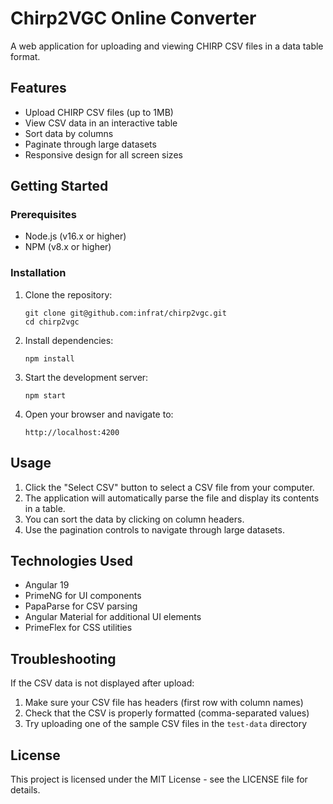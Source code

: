 # Chirp2VGC Online Converter

A web application for uploading and viewing CHIRP CSV files in a data table format.

## Features

- Upload CHIRP CSV files (up to 1MB)
- View CSV data in an interactive table
- Sort data by columns
- Paginate through large datasets
- Responsive design for all screen sizes

## Getting Started

### Prerequisites

- Node.js (v16.x or higher)
- NPM (v8.x or higher)

### Installation

1. Clone the repository:
   ```
   git clone git@github.com:infrat/chirp2vgc.git
   cd chirp2vgc
   ```

2. Install dependencies:
   ```
   npm install
   ```

3. Start the development server:
   ```
   npm start
   ```

4. Open your browser and navigate to:
   ```
   http://localhost:4200
   ```

## Usage

1. Click the "Select CSV" button to select a CSV file from your computer.
2. The application will automatically parse the file and display its contents in a table.
3. You can sort the data by clicking on column headers.
4. Use the pagination controls to navigate through large datasets.

## Technologies Used

- Angular 19
- PrimeNG for UI components
- PapaParse for CSV parsing
- Angular Material for additional UI elements
- PrimeFlex for CSS utilities

## Troubleshooting

If the CSV data is not displayed after upload:

1. Make sure your CSV file has headers (first row with column names)
2. Check that the CSV is properly formatted (comma-separated values)
3. Try uploading one of the sample CSV files in the `test-data` directory

## License

This project is licensed under the MIT License - see the LICENSE file for details.
